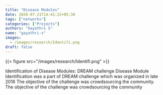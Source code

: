 ```yaml
---
title: "Disease Modules"
date: 2020-07-21T14:41:22+05:30
tags: ["networks"]
categories: ["Projects"]
authors: "Gayathri S"
name: "gayathri-s"
images:
  - /images/research/Identifi.png
draft: false
---
```


{{< figure src="/images/research/Identifi.png" >}}

Identification of Disease Modules: DREAM challenge
Disease Module Identification was a part of DREAM challenge which was organized in late 2016 The objective of the challenge was crowdsourcing the community.
The objective of the challenge was crowdsourcing the community 